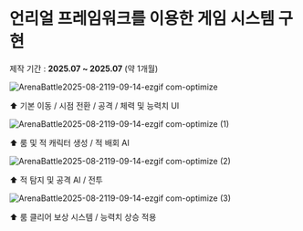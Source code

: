 # 언리얼 프레임워크를 이용한 게임 시스템 구현

제작 기간 : **2025.07 ~ 2025.07** (약 1개월)

![ArenaBattle2025-08-2119-09-14-ezgif com-optimize](https://github.com/user-attachments/assets/c42c7d9d-e22d-47fd-8f9c-b139aa212265)

⬆ 기본 이동 / 시점 전환 / 공격 / 체력 및 능력치 UI

![ArenaBattle2025-08-2119-09-14-ezgif com-optimize (1)](https://github.com/user-attachments/assets/3f7cf28d-7def-46fd-a9f5-476b70bd9d8e)

⬆ 룸 및 적 캐릭터 생성 / 적 배회 AI

![ArenaBattle2025-08-2119-09-14-ezgif com-optimize (2)](https://github.com/user-attachments/assets/1a74a411-def5-4487-b8c7-0a58a01e87cc)

⬆ 적 탐지 및 공격 AI / 전투

![ArenaBattle2025-08-2119-09-14-ezgif com-optimize (3)](https://github.com/user-attachments/assets/fc058ae0-e8c0-4c0b-a19d-99380697ebb8)

⬆ 룸 클리어 보상 시스템 / 능력치 상승 적용
